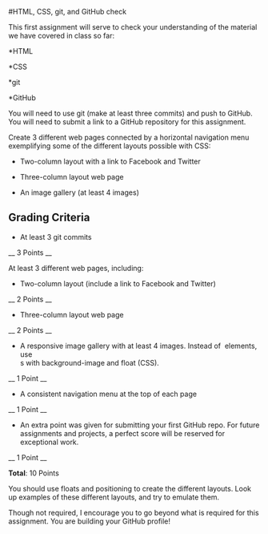 #HTML, CSS, git, and GitHub check

This first assignment will serve to check your understanding of the material we have covered in class so far:

*HTML

*CSS

*git

*GitHub

You will need to use git (make at least three commits) and push to GitHub. You will need to submit a link to a GitHub repository for this assignment.

Create 3 different web pages connected by a horizontal navigation menu exemplifying some of the different layouts possible with CSS:

* Two-column layout with a link to Facebook and Twitter

* Three-column layout web page

* An image gallery (at least 4 images)

## Grading Criteria

* At least 3 git commits 

__ 3 Points __


At least 3 different web pages, including:

* Two-column layout (include a link to Facebook and Twitter)

__ 2 Points __


* Three-column layout web page

__ 2 Points __


* A responsive image gallery with at least 4 images. Instead of <img> elements, use <div>s with background-image and float (CSS).

__ 1 Point __


* A consistent navigation menu at the top of each page 

__ 1 Point __

* An extra point was given for submitting your first GitHub repo. For future assignments and projects, a perfect score will be reserved for exceptional work. 

__ 1 Point __

__Total__: 10 Points

You should use floats and positioning to create the different layouts. Look up examples of these different layouts, and try to emulate them.

Though not required, I encourage you to go beyond what is required for this assignment. You are building your GitHub profile! 